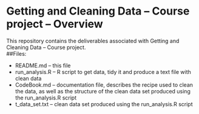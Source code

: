 # Getting and Cleaning Data – Course project – Overview

This repository contains the deliverables associated with Getting and Cleaning Data – Course project.  
##Files:
* README.md      – this file
* run_analysis.R – R script to get data, tidy it and produce a text file with clean data
* CodeBook.md    – documentation file, describes the recipe used to clean the data, as well as the structure of the clean data set produced using the run_analysis.R script
* t_data_set.txt – clean data set produced using the run_analysis.R script

